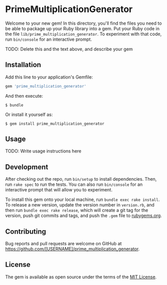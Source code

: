 # PrimeMultiplicationGenerator

Welcome to your new gem! In this directory, you'll find the files you need to be able to package up your Ruby library into a gem. Put your Ruby code in the file `lib/prime_multiplication_generator`. To experiment with that code, run `bin/console` for an interactive prompt.

TODO: Delete this and the text above, and describe your gem

## Installation

Add this line to your application's Gemfile:

```ruby
gem 'prime_multiplication_generator'
```

And then execute:

    $ bundle

Or install it yourself as:

    $ gem install prime_multiplication_generator

## Usage

TODO: Write usage instructions here

## Development

After checking out the repo, run `bin/setup` to install dependencies. Then, run `rake spec` to run the tests. You can also run `bin/console` for an interactive prompt that will allow you to experiment.

To install this gem onto your local machine, run `bundle exec rake install`. To release a new version, update the version number in `version.rb`, and then run `bundle exec rake release`, which will create a git tag for the version, push git commits and tags, and push the `.gem` file to [rubygems.org](https://rubygems.org).

## Contributing

Bug reports and pull requests are welcome on GitHub at https://github.com/[USERNAME]/prime_multiplication_generator.


## License

The gem is available as open source under the terms of the [MIT License](http://opensource.org/licenses/MIT).

